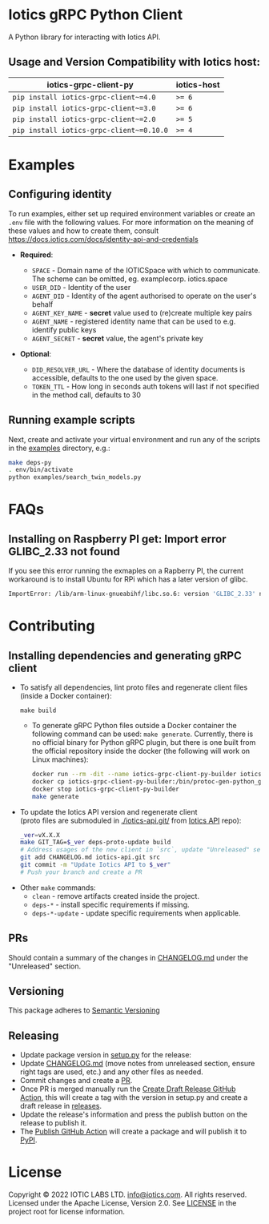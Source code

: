 # Iotics gRPC Python Client
A Python library for interacting with Iotics API.


## Usage and Version Compatibility with Iotics host:

| iotics-grpc-client-py | iotics-host |
|----------------------| ----------- |
|      `pip install iotics-grpc-client~=4.0`       | `>= 6`       |
|      `pip install iotics-grpc-client~=3.0`       | `>= 6`       |
|      `pip install iotics-grpc-client~=2.0`       | `>= 5`       |
|      `pip install iotics-grpc-client~=0.10.0`      | `>= 4`     |



# Examples
## Configuring identity
To run examples, either set up required environment variables or create an `.env` file with the following values. For
more information on the meaning of these values and how to create them, consult https://docs.iotics.com/docs/identity-api-and-credentials
* __Required__:
  * `SPACE` - Domain name of the IOTICSpace with which to communicate. The scheme can be omitted, eg. examplecorp.
    iotics.space
  * `USER_DID` - Identity of the user
  * `AGENT_DID` - Identity of the agent authorised to operate on the user's behalf
  * `AGENT_KEY_NAME` - __secret__ value used to (re)create multiple key pairs
  * `AGENT_NAME` - registered identity name that can be used to e.g. identify public keys
  * `AGENT_SECRET` - __secret__ value, the agent's private key

* __Optional__:
  * `DID_RESOLVER_URL` - Where the database of identity documents is accessible, defaults to the one used by the given 
    space.
  * `TOKEN_TTL` - How long in seconds auth tokens will last if not specified in the method call, defaults to 30
## Running example scripts
Next, create and activate your virtual environment and run any of the scripts in the [examples](https://github.com/Iotic-Labs/iotics-grpc-client-py/tree/main/examples) directory, 
e.g.:
```bash
make deps-py
. env/bin/activate
python examples/search_twin_models.py
```


# FAQs

## Installing on Raspberry PI get: Import error GLIBC_2.33 not found

If you see this error running the exmaples on a Rapberry PI, the current workaround is to install Ubuntu for RPi which has a later version of glibc.

```bash
ImportError: /lib/arm-linux-gnueabihf/libc.so.6: version 'GLIBC_2.33' not found (required by /home/pi/work/starting/iotics-grpc-client-py/env/lib/python3.9/site-packages/grpc/_cython/cygrpc.cpython-39-arm-linux-gnueabihf.so)
```



# Contributing


## Installing dependencies and generating gRPC client
* To satisfy all dependencies, lint proto files and regenerate client files (inside a Docker container):
  ```shell
  make build
  ```
  * To generate gRPC Python files outside a Docker container the following command can be used: `make generate`.
    Currently, there is no official binary for Python gRPC plugin, but there is one built from the official repository
    inside the docker (the following will work on Linux machines):
    ```bash
    docker run --rm -dit --name iotics-grpc-client-py-builder iotics-grpc-client-py-builder /bin/bash
    docker cp iotics-grpc-client-py-builder:/bin/protoc-gen-python_grpc env/bin/protoc-gen-python_grpc
    docker stop iotics-grpc-client-py-builder
    make generate
    ```
* To update the Iotics API version and regenerate client  
  (proto files are submoduled in [./iotics-api.git/](./iotics-api.git)
  from [Iotics API](https://github.com/Iotic-Labs/api) repo):
  ```bash
  _ver=vX.X.X
  make GIT_TAG=$_ver deps-proto-update build
  # Address usages of the new client in `src`, update "Unreleased" section in CHANGELOG.md, then:
  git add CHANGELOG.md iotics-api.git src
  git commit -m "Update Iotics API to $_ver"
  # Push your branch and create a PR
  ```
* Other `make` commands:
  * `clean` - remove artifacts created inside the project.
  * `deps-*` - install specific requirements if missing.
  * `deps-*-update` - update specific requirements when applicable.


## PRs
Should contain a summary of the changes in [CHANGELOG.md](https://github.com/Iotic-Labs/iotics-grpc-client-py/blob/main/CHANGELOG.md) under the "Unreleased" section.


## Versioning

This package adheres to [Semantic Versioning](https://semver.org/spec/v2.0.0.html)


## Releasing
* Update package version in [setup.py](./setup.py) for the release:
* Update [CHANGELOG.md](https://github.com/Iotic-Labs/iotics-grpc-client-py/blob/main/CHANGELOG.md) (move notes from unreleased section, ensure right tags are used, etc.)
  and any other files as needed.
* Commit changes and create a [PR](https://github.com/Iotic-Labs/iotics-grpc-client-py/compare).
* Once PR is merged manually run the [Create Draft Release GitHub Action](https://github.com/Iotic-Labs/iotics-grpc-client-py/actions/workflows/draft_release.yml), this will create a tag with the version in setup.py and create a draft release in [releases](https://github.com/Iotic-Labs/iotics-grpc-client-py/releases).
* Update the release's information and press the publish button on the release to publish it.
* The [Publish GitHub Action](https://github.com/Iotic-Labs/iotics-grpc-client-ts/actions/workflows/publish.yml)
  will create a package and will publish it to [PyPI](https://pypi.org/project/iotics-grpc-client).


# License

Copyright © 2022 IOTIC LABS LTD. info@iotics.com. All rights reserved. Licensed under the Apache License, Version 2.0. See [LICENSE](https://github.com/Iotic-Labs/iotics-grpc-client-py/tree/main/LICENSE) in the project root for license information.

